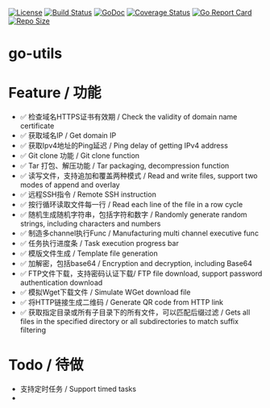 [![License](https://img.shields.io/github/license/lijinghuatongxue/utils.svg)](https://github.com/lijinghuatongxue/utils/blob/master/LICENSE)
[![Build Status](https://github.com/lijinghuatongxue/utils/workflows/Go/badge.svg)](https://github.com/lijinghuatongxue/utils/workflows/Go/badge.svg)
[![GoDoc](http://godoc.org/github.com/lijinghuatongxue/utils?status.svg)](http://godoc.org/github.com/lijinghuatongxue/utils)
[![Coverage Status](https://codecov.io/gh/lijinghuatongxue/utils/branch/main/graphs/badge.svg?branch=main)](https://codecov.io/gh/lijinghuatongxue/utils/)
[![Go Report Card](https://goreportcard.com/badge/github.com/lijinghuatongxue/utils)](https://goreportcard.com/report/github.com/lijinghuatongxue/utils)
[![Repo Size](https://img.shields.io/github/repo-size/lijinghuatongxue/utils?color=blue&label=repo%20size&logo=repo%20size&logoColor=green&style=flat-square)](https://img.shields.io/github/repo-size/lijinghuatongxue/utils?color=blue&label=repo%20size&logo=repo%20size&logoColor=green&style=flat-square)
# go-utils


# Feature / 功能

- ✅ 检查域名HTTPS证书有效期  / Check the validity of domain name certificate
- ✅ 获取域名IP / Get domain IP
- ✅ 获取Ipv4地址的Ping延迟 / Ping delay of getting IPv4 address
- ✅ Git clone 功能 / Git clone function
- ✅ Tar 打包、解压功能 / Tar packaging, decompression function
- ✅ 读写文件，支持追加和覆盖两种模式 / Read and write files, support two modes of append and overlay
- ✅ 远程SSH指令 / Remote SSH instruction
- ✅ 按行循环读取文件每一行 / Read each line of the file in a row cycle
- ✅ 随机生成随机字符串，包括字符和数字 / Randomly generate random strings, including characters and numbers
- ✅ 制造多channel执行Func / Manufacturing multi channel executive func
- ✅ 任务执行进度条 / Task execution progress bar
- ✅ 模版文件生成 / Template file generation
- ✅ 加解密，包括base64 / Encryption and decryption, including Base64
- ✅ FTP文件下载，支持密码认证下载/ FTP file download, support password authentication download
- ✅ 模拟Wget下载文件 / Simulate WGet download file
- ✅ 将HTTP链接生成二维码 / Generate QR code from HTTP link
- ✅ 获取指定目录或所有子目录下的所有文件，可以匹配后缀过滤 / Gets all files in the specified directory or all subdirectories to match suffix filtering

# Todo / 待做

- 支持定时任务 / Support timed tasks
- 

